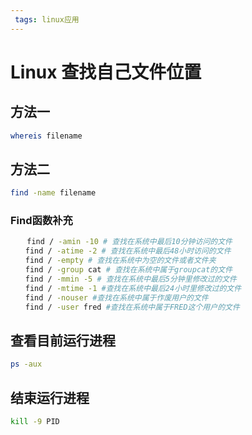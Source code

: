 ```yaml
---
 tags: linux应用
---
```


# Linux 查找自己文件位置
## 方法一
```bash
whereis filename
```
## 方法二
```bash
find -name filename
```
### Find函数补充
```bash
　  find / -amin -10 # 查找在系统中最后10分钟访问的文件
　　find / -atime -2 # 查找在系统中最后48小时访问的文件
　　find / -empty # 查找在系统中为空的文件或者文件夹
　　find / -group cat # 查找在系统中属于groupcat的文件
　　find / -mmin -5 # 查找在系统中最后5分钟里修改过的文件
　　find / -mtime -1 #查找在系统中最后24小时里修改过的文件
　　find / -nouser #查找在系统中属于作废用户的文件
　　find / -user fred #查找在系统中属于FRED这个用户的文件
```
## 查看目前运行进程
```bash
ps -aux
```
## 结束运行进程
```bash
kill -9 PID
```
